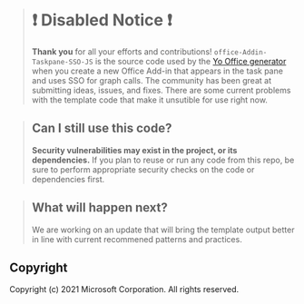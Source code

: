 > # ❗️ Disabled Notice ❗️ 
>**Thank you** for all your efforts and contributions!
> ``` office-Addin-Taskpane-SSO-JS ``` is the source code used by the [Yo Office generator](https://github.com/OfficeDev/generator-office) when you create a new Office Add-in that appears in the task pane and uses SSO for graph calls.
> The community has been great at submitting ideas, issues, and fixes. There are some current problems with the template code that make it unsutible for use right now.

> ## Can I still use this code?
> **Security vulnerabilities may exist in the project, or its dependencies.** If you plan to reuse or run any code from this repo, be sure to perform appropriate security checks on the code or dependencies first.

> ## What will happen next?
> We are working on an update that will bring the template output better in line with current recommened patterns and practices.

## Copyright

Copyright (c) 2021 Microsoft Corporation. All rights reserved.

